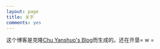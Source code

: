 ```yaml
---
layout: page
title: 关于
comments: yes
---
```


这个博客是克隆[Chu Yanshuo's Blog](yanshuo.name)而生成的。还在开垦= w =
